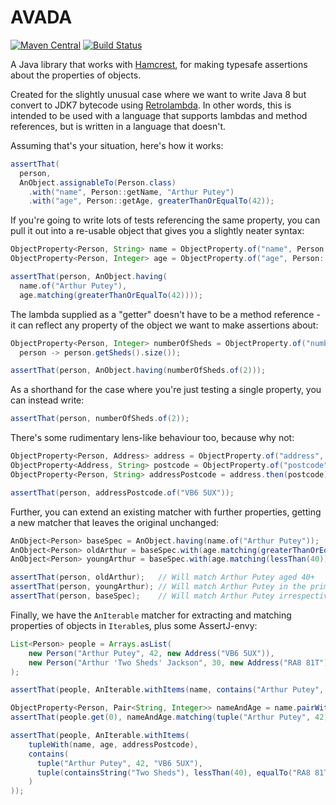 # AVADA

[![Maven Central](https://img.shields.io/maven-central/v/com.codepoetics/avada.svg)](http://search.maven.org/#search%7Cga%7C1%7Cavada)
[![Build Status](https://travis-ci.org/poetix/avada.svg?branch=master)](https://travis-ci.org/poetix/avada)

A Java library that works with [Hamcrest](http://hamcrest.org/JavaHamcrest/), for making typesafe assertions about the properties of objects.

Created for the slightly unusual case where we want to write Java 8 but convert to JDK7 bytecode using [Retrolambda](https://github.com/orfjackal/retrolambda). In other words, this is intended to be used with a language that supports lambdas and method references, but is written in a language that doesn't.

Assuming that's your situation, here's how it works:

```java
assertThat(
  person,
  AnObject.assignableTo(Person.class)
    .with("name", Person::getName, "Arthur Putey")
    .with("age", Person::getAge, greaterThanOrEqualTo(42));
```

If you're going to write lots of tests referencing the same property, you can pull it out into a re-usable object that gives you a slightly neater syntax:

```java
ObjectProperty<Person, String> name = ObjectProperty.of("name", Person::getName);
ObjectProperty<Person, Integer> age = ObjectProperty.of("age", Person::getAge);

assertThat(person, AnObject.having(
  name.of("Arthur Putey"),
  age.matching(greaterThanOrEqualTo(42))));
```

The lambda supplied as a "getter" doesn't have to be a method reference - it can reflect any property of the object we want to make assertions about:

```java
ObjectProperty<Person, Integer> numberOfSheds = ObjectProperty.of("number of sheds",
  person -> person.getSheds().size());

assertThat(person, AnObject.having(numberOfSheds.of(2)));
```

As a shorthand for the case where you're just testing a single property, you can instead write:

```java
assertThat(person, numberOfSheds.of(2));
```

There's some rudimentary lens-like behaviour too, because why not:

```java
ObjectProperty<Person, Address> address = ObjectProperty.of("address", Person::getAddress);
ObjectProperty<Address, String> postcode = ObjectProperty.of("postcode", Address:getPostcode);
ObjectProperty<Person, String> addressPostcode = address.then(postcode);

assertThat(person, addressPostcode.of("VB6 5UX"));
```

Further, you can extend an existing matcher with further properties, getting a new matcher that leaves the original unchanged:

```java
AnObject<Person> baseSpec = AnObject.having(name.of("Arthur Putey"));
AnObject<Person> oldArthur = baseSpec.with(age.matching(greaterThanOrEqualTo(40)));
AnObject<Person> youngArthur = baseSpec.with(age.matching(lessThan(40)));

assertThat(person, oldArthur);   // Will match Arthur Putey aged 40+
assertThat(person, youngArthur); // Will match Arthur Putey in the prime of youth
assertThat(person, baseSpec);    // Will match Arthur Putey irrespective of age
```

Finally, we have the `AnIterable` matcher for extracting and matching properties of objects in `Iterable`s, plus some AssertJ-envy:

```java
List<Person> people = Arrays.asList(
    new Person("Arthur Putey", 42, new Address("VB6 5UX")),
    new Person("Arthur 'Two Sheds' Jackson", 30, new Address("RA8 81T"))
);

assertThat(people, AnIterable.withItems(name, contains("Arthur Putey", "Arthur 'Two Sheds' Jackson")));

ObjectProperty<Person, Pair<String, Integer>> nameAndAge = name.pairWith(age);
assertThat(people.get(0), nameAndAge.matching(tuple("Arthur Putey", 42)));

assertThat(people, AnIterable.withItems(
    tupleWith(name, age, addressPostcode),
    contains(
      tuple("Arthur Putey", 42, "VB6 5UX"),
      tuple(containsString("Two Sheds"), lessThan(40), equalTo("RA8 81T"))
    )
));
```

